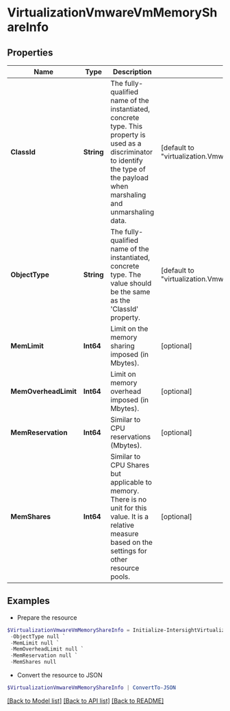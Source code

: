 # VirtualizationVmwareVmMemoryShareInfo
## Properties

Name | Type | Description | Notes
------------ | ------------- | ------------- | -------------
**ClassId** | **String** | The fully-qualified name of the instantiated, concrete type. This property is used as a discriminator to identify the type of the payload when marshaling and unmarshaling data. | [default to "virtualization.VmwareVmMemoryShareInfo"]
**ObjectType** | **String** | The fully-qualified name of the instantiated, concrete type. The value should be the same as the &#39;ClassId&#39; property. | [default to "virtualization.VmwareVmMemoryShareInfo"]
**MemLimit** | **Int64** | Limit on the memory sharing imposed (in Mbytes). | [optional] 
**MemOverheadLimit** | **Int64** | Limit on memory overhead imposed (in Mbytes). | [optional] 
**MemReservation** | **Int64** | Similar to CPU reservations (Mbytes). | [optional] 
**MemShares** | **Int64** | Similar to CPU Shares but applicable to memory. There is no unit for this value. It is a relative measure based on the settings for other resource pools. | [optional] 

## Examples

- Prepare the resource
```powershell
$VirtualizationVmwareVmMemoryShareInfo = Initialize-IntersightVirtualizationVmwareVmMemoryShareInfo  -ClassId null `
 -ObjectType null `
 -MemLimit null `
 -MemOverheadLimit null `
 -MemReservation null `
 -MemShares null
```

- Convert the resource to JSON
```powershell
$VirtualizationVmwareVmMemoryShareInfo | ConvertTo-JSON
```

[[Back to Model list]](../README.md#documentation-for-models) [[Back to API list]](../README.md#documentation-for-api-endpoints) [[Back to README]](../README.md)

